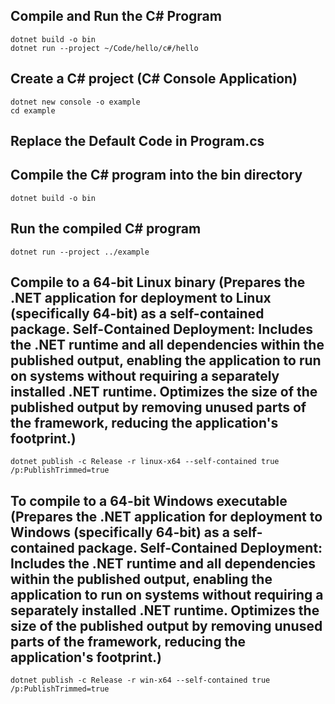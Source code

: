 ## Compile and Run the C# Program
    dotnet build -o bin
    dotnet run --project ~/Code/hello/c#/hello

## Create a C# project (C# Console Application)
    dotnet new console -o example
    cd example

## Replace the Default Code in Program.cs
    
## Compile the C# program into the bin directory
    dotnet build -o bin

## Run the compiled C# program
    dotnet run --project ../example

## Compile to a 64-bit Linux binary (Prepares the .NET application for deployment to Linux (specifically 64-bit) as a self-contained package. Self-Contained Deployment: Includes the .NET runtime and all dependencies within the published output, enabling the application to run on systems without requiring a separately installed .NET runtime. Optimizes the size of the published output by removing unused parts of the framework, reducing the application's footprint.)
    dotnet publish -c Release -r linux-x64 --self-contained true /p:PublishTrimmed=true

## To compile to a 64-bit Windows executable (Prepares the .NET application for deployment to Windows (specifically 64-bit) as a self-contained package. Self-Contained Deployment: Includes the .NET runtime and all dependencies within the published output, enabling the application to run on systems without requiring a separately installed .NET runtime. Optimizes the size of the published output by removing unused parts of the framework, reducing the application's footprint.)
    dotnet publish -c Release -r win-x64 --self-contained true /p:PublishTrimmed=true
